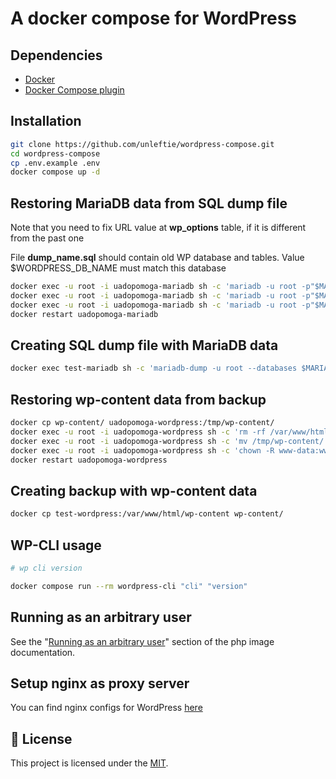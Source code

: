 # A docker compose for WordPress

## Dependencies

- [Docker](https://docs.docker.com/get-docker/)
- [Docker Compose plugin](https://docs.docker.com/compose/install/)

## Installation

```bash
git clone https://github.com/unleftie/wordpress-compose.git
cd wordpress-compose
cp .env.example .env
docker compose up -d
```

## Restoring MariaDB data from SQL dump file

Note that you need to fix URL value at **wp_options** table, if it is different from the past one

File **dump_name.sql** should contain old WP database and tables. Value $WORDPRESS_DB_NAME must match this database

```bash
docker exec -u root -i uadopomoga-mariadb sh -c 'mariadb -u root -p"$MARIADB_ROOT_PASSWORD"' < dump_name.sql
docker exec -u root -i uadopomoga-mariadb sh -c 'mariadb -u root -p"$MARIADB_ROOT_PASSWORD" -D $MARIADB_DATABASE -e "GRANT ALL PRIVILEGES ON $MARIADB_DATABASE.* TO $MARIADB_USER;"'
docker exec -u root -i uadopomoga-mariadb sh -c 'mariadb -u root -p"$MARIADB_ROOT_PASSWORD" -D $MARIADB_DATABASE -e "FLUSH PRIVILEGES;"'
docker restart uadopomoga-mariadb
```

## Creating SQL dump file with MariaDB data

```bash
docker exec test-mariadb sh -c 'mariadb-dump -u root --databases $MARIADB_DATABASE --debug-info -p"$MARIADB_ROOT_PASSWORD"' > dump_name.sql
```

## Restoring wp-content data from backup

```bash
docker cp wp-content/ uadopomoga-wordpress:/tmp/wp-content/
docker exec -u root -i uadopomoga-wordpress sh -c 'rm -rf /var/www/html/wp-content'
docker exec -u root -i uadopomoga-wordpress sh -c 'mv /tmp/wp-content/ /var/www/html/wp-content/'
docker exec -u root -i uadopomoga-wordpress sh -c 'chown -R www-data:www-data /var/www/html/wp-content/'
docker restart uadopomoga-wordpress
```

## Creating backup with wp-content data

```bash
docker cp test-wordpress:/var/www/html/wp-content wp-content/
```

## WP-CLI usage

```bash
# wp cli version

docker compose run --rm wordpress-cli "cli" "version"
```

## Running as an arbitrary user

See the "[Running as an arbitrary user](https://github.com/docker-library/docs/blob/master/php/README.md#running-as-an-arbitrary-user)" section of the php image documentation⁠.

## Setup nginx as proxy server

You can find nginx configs for WordPress [here](https://www.digitalocean.com/community/tools/nginx?domains.0.php.wordPressRules=true)

## 📝 License

This project is licensed under the [MIT](LICENSE).
